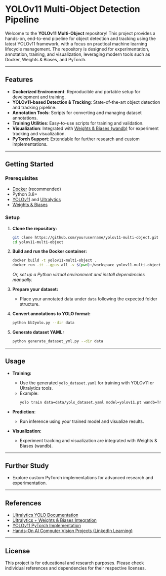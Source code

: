 # YOLOv11 Multi-Object Detection Pipeline

Welcome to the **YOLOv11 Multi-Object** repository! This project provides a hands-on, end-to-end pipeline for object detection and tracking using the latest YOLOv11 framework, with a focus on practical machine learning lifecycle management. The repository is designed for experimentation, annotation, training, and visualization, leveraging modern tools such as Docker, Weights & Biases, and PyTorch.

---

## Features

- **Dockerized Environment**: Reproducible and portable setup for development and training.
- **YOLOv11-based Detection & Tracking**: State-of-the-art object detection and tracking pipeline.
- **Annotation Tools**: Scripts for converting and managing dataset annotations.
- **Training Utilities**: Easy-to-use scripts for training and validation.
- **Visualization**: Integrated with [Weights & Biases (wandb)](https://docs.ultralytics.com/integrations/weights-biases/) for experiment tracking and visualization.
- **PyTorch Support**: Extendable for further research and custom implementations.

---

## Getting Started

### Prerequisites
- [Docker](https://www.docker.com/) (recommended)
- Python 3.8+
- [YOLOv11](https://github.com/jahongir7174/YOLOv11-pt) and [Ultralytics](https://docs.ultralytics.com/)
- [Weights & Biases](https://wandb.ai/)

### Setup

1. **Clone the repository:**
   ```bash
   git clone https://github.com/yourusername/yolov11-multi-object.git
   cd yolov11-multi-object
   ```

2. **Build and run the Docker container:**
   ```bash
   docker build -t yolov11-multi-object .
   docker run -it --gpus all -v $(pwd):/workspace yolov11-multi-object
   ```
   *Or, set up a Python virtual environment and install dependencies manually.*

3. **Prepare your dataset:**
   - Place your annotated data under `data` following the expected folder structure.

4. **Convert annotations to YOLO format:**
   ```bash
   python bb2yolo.py --dir data
   ```

5. **Generate dataset YAML:**
   ```bash
   python generate_dataset_yml.py --dir data
   ```

---

## Usage

- **Training:**
  - Use the generated `yolo_dataset.yaml` for training with YOLOv11 or Ultralytics tools.
  - Example:
    ```bash
    yolo train data=data/yolo_dataset.yaml model=yolov11.pt wandb=True
    ```

- **Prediction:**
  - Run inference using your trained model and visualize results.

- **Visualization:**
  - Experiment tracking and visualization are integrated with Weights & Biases (wandb).

---

## Further Study
- Explore custom PyTorch implementations for advanced research and experimentation.

---

## References
- [Ultralytics YOLO Documentation](https://docs.ultralytics.com/)
- [Ultralytics + Weights & Biases Integration](https://docs.ultralytics.com/integrations/weights-biases/)
- [YOLOv11 PyTorch Implementation](https://github.com/jahongir7174/YOLOv11-pt)
- [Hands-On AI Computer Vision Projects (LinkedIn Learning)](https://www.linkedin.com/learning/hands-on-ai-computer-vision-projects-with-ultralytics-and-opencv)

---

## License
This project is for educational and research purposes. Please check individual references and dependencies for their respective licenses.